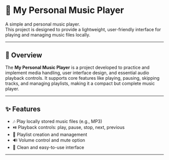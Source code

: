 # 🎵 My Personal Music Player

A simple and personal music player.  
This project is designed to provide a lightweight, user-friendly interface for playing and managing music files locally.  

---

## 📌 Overview
The **My Personal Music Player** is a project developed to practice and implement media handling, user interface design, and essential audio playback controls. It supports core features like playing, pausing, skipping tracks, and managing playlists, making it a compact but complete music player.

---

## ✨ Features
- 🎶 Play locally stored music files (e.g., MP3)  
- ⏯️ Playback controls: play, pause, stop, next, previous  
- 📂 Playlist creation and management  
- 🔊 Volume control and mute option  
- 🎨 Clean and easy-to-use interface  

---


